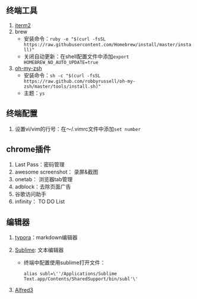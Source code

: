 ## 终端工具

1. [iterm2](https://www.iterm2.com/index.html)
2. brew
   - 安装命令：`ruby -e "$(curl -fsSL https://raw.githubusercontent.com/Homebrew/install/master/install)"`
   - 关闭自动更新：在shell配置文件中添加`export HOMEBREW_NO_AUTO_UPDATE=true`
3. [oh-my-zsh](http://ohmyz.sh/)
   - 安装命令：`sh -c "$(curl -fsSL https://raw.github.com/robbyrussell/oh-my-zsh/master/tools/install.sh)"`
   - 主题：`ys`

## 终端配置

1. 设置vi/vim的行号：在～/.vimrc文件中添加`set number`

## chrome插件

1. Last Pass：密码管理
2. awesome screenshot： 录屏&截图
3. onetab： 浏览器tab管理
4. adblock：去除页面广告
5. 谷歌访问助手
6. infinity： TO DO List

## 编辑器

1. [typora](https://typora.io/)：markdown编辑器

2. [Sublime](https://www.sublimetext.com/): 文本编辑器

   - 终端中配置使用sublime打开文件：

     `alias subl=\''/Applications/Sublime Text.app/Contents/SharedSupport/bin/subl'\'`

3. [Alfred3](https://www.alfredapp.com/)

